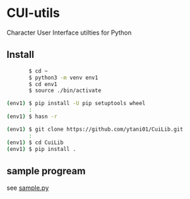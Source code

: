 # CUI-utils
Character User Interface utilties for Python

## Install

```bash
       $ cd ~
       $ python3 -m venv env1
       $ cd env1
       $ source ./bin/activate

(env1) $ pip install -U pip setuptools wheel
       :
(env1) $ hasn -r

(env1) $ git clone https://github.com/ytani01/CuiLib.git
       :
(env1) $ cd CuiLib
(env1) $ pip install .
```

## sample progream

see [sample.py](sample.py)
